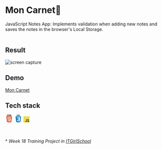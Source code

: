 # Mon Carnet📔

JavaScript Notes App: Implements validation when adding new notes and saves the notes in the browser's Local Storage.
<br><br>

## Result
<img width="35%" alt="screen capture" src="../main/assets/img/captureweb.jpeg">

## Demo
[Mon Carnet]

## Tech stack

<code><img height="25" src="https://raw.githubusercontent.com/github/explore/80688e429a7d4ef2fca1e82350fe8e3517d3494d/topics/html/html.png"></code>
<code><img height="25" src="https://raw.githubusercontent.com/github/explore/80688e429a7d4ef2fca1e82350fe8e3517d3494d/topics/css/css.png"></code>
<code><img height="20" src="https://raw.githubusercontent.com/github/explore/80688e429a7d4ef2fca1e82350fe8e3517d3494d/topics/javascript/javascript.png"></code>




<br><br> 
\* _Week 18 Training Project in [ITGirlSchool]_ 
  

   [ITGirlSchool]: <https://itgirlschool.com/en>
   [Mon Carnet]: <https://alenagm.github.io/mon-carnet/>
